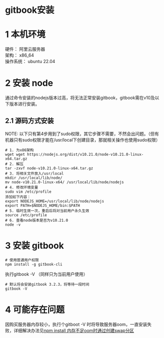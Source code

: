 <span id="hidden-autonumber"></span>

<h1 class="article-title">gitbook安装</h1>

# 1 本机环境  
硬件： 阿里云服务器  
架构： x86_64  
操作系统： ubuntu 22.04  

# 2 安装 node
通过命令安装的nodejs版本过高，将无法正常安装gitbook，gitbook需在v10及以下版本进行安装。  
## 2.1 源码方式安装
NOTE: 以下只有第4步用到了sudo权限，其它步骤不需要，不然会出问题。（但有机器只有sudo权限才能在/usr/local下创建目录，那就相关操作也使用sudo权限）
```shell
# 1. 为x86架构
wget wget https://nodejs.org/dist/v10.21.0/node-v10.21.0-linux-x64.tar.gz
# 2. 解压
tar -zxvf node-v10.21.0-linux-x64.tar.gz
# 3. 将相关文件放入/usr/local
mkdir /usr/local/lib/node/
mv node-v10.21.0-linux-x64/ /usr/local/lib/node/nodejs
# 4. 修改环境变量
sudo vim /etc/profile
添加如下内容：
export NODEJS_HOME=/usr/local/lib/node/nodejs
export PATH=$NODEJS_HOME/bin:$PATH
# 5. 临时生效一次，重启后将对当前用户永久生效
source /etc/profile
# 6. 查看node版本是否为v10.21.0
node -v
```
# 3 安装 gitbook
```shell
# 使用普通用户权限
npm install -g gitbook-cli
```
执行gitbook -V （同样只为当前用户使用）
```shell
# 默认将会安装gitbook 3.2.3，将等待一段时间
gitbook -V
```
# 4 可能存在问题
因购买服务器内存较小，执行个gitboot -V 时将导致服务器oom，一直安装失败，详细解决办法见[npm install 内存不足oom时通过创建swap分区](http://tangyouling.com/linux-environment/create-swap.html)